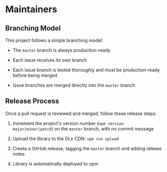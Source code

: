 # Maintainers

## Branching Model

This project follows a simple branching model:

* The `master` branch is always production-ready

* Each issue receives its own branch

* Each issue branch is tested thoroughly and must be production-ready before being merged

* Issue branches are merged directly into the `master` branch

## Release Process

Once a pull request is reviewed and merged, follow these release steps:

1. Increment the project's version number (`npm version major|minor|patch`) on the `master` branch, with no commit message

1. Upload the library to the DLx CDN: `npm run upload`

1. Create a GitHub release, tagging the `master` branch and adding release notes

1. Library is automatically deployed to npm
